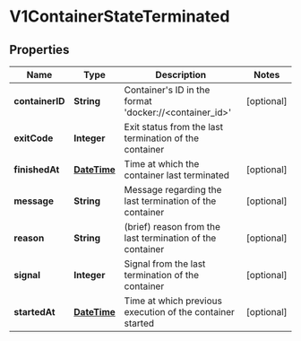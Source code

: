 
# V1ContainerStateTerminated

## Properties
Name | Type | Description | Notes
------------ | ------------- | ------------- | -------------
**containerID** | **String** | Container&#39;s ID in the format &#39;docker://&lt;container_id&gt;&#39; |  [optional]
**exitCode** | **Integer** | Exit status from the last termination of the container | 
**finishedAt** | [**DateTime**](DateTime.md) | Time at which the container last terminated |  [optional]
**message** | **String** | Message regarding the last termination of the container |  [optional]
**reason** | **String** | (brief) reason from the last termination of the container |  [optional]
**signal** | **Integer** | Signal from the last termination of the container |  [optional]
**startedAt** | [**DateTime**](DateTime.md) | Time at which previous execution of the container started |  [optional]



